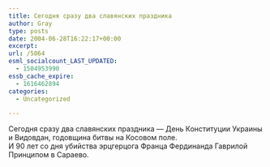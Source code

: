 ```yaml
---
title: Сегодня сразу два славянских праздника
author: Gray
type: posts
date: 2004-06-28T16:22:17+00:00
excerpt:
url: /5064
esml_socialcount_LAST_UPDATED:
  - 1504953990
essb_cache_expire:
  - 1616462894
categories:
  - Uncategorized

---
```








Сегодня сразу два славянских праздника &#8212; День Конституции Украины и Видовдан, годовщина битвы на Косовом поле.  
И 90 лет со дня убийства эрцгерцога Франца Фердинанда Гаврилой Принципом в Сараево.